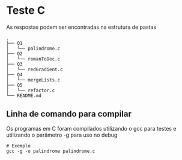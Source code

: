 # Teste C

As respostas podem ser encontradas na estrutura de pastas
```
.
├── Q1
│   └── palindrome.c
├── Q2
│   └── romanToDec.c
├── Q3
│   └── redGradient.c
├── Q4
│   └── mergeLists.c
├── Q5
│   └── refactor.c
└── README.md
```


## Linha de comando para compilar

Os programas em C foram compilados utilizando o gcc para testes e utilizando o parâmetro -g para uso no debug

```
# Exemplo
gcc -g -o palindrome palindrome.c 
```

